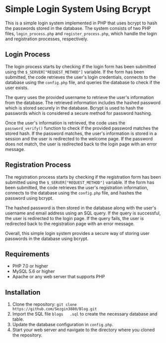 # Simple Login System Using Bcrypt

This is a simple login system implemented in PHP that uses bcrypt to hash the passwords stored in the database. The system consists of two PHP files, `login_process.php` and `register_process.php`, which handle the login and registration processes, respectively.

## Login Process

The login process starts by checking if the login form has been submitted using the `$_SERVER["REQUEST_METHOD"]` variable. If the form has been submitted, the code retrieves the user's login credentials, connects to the database using the `config.php` file, and queries the database to check if the user exists. 

The query uses the provided username to retrieve the user's information from the database. The retrieved information includes the hashed password which is stored securely in the database. Bcrypt is used to hash the passwords which is considered a secure method for password hashing.

Once the user's information is retrieved, the code uses the `password_verify()` function to check if the provided password matches the stored hash. If the password matches, the user's information is stored in a session and the user is redirected to the welcome page. If the password does not match, the user is redirected back to the login page with an error message.

## Registration Process

The registration process starts by checking if the registration form has been submitted using the `$_SERVER["REQUEST_METHOD"]` variable. If the form has been submitted, the code retrieves the user's registration information, connects to the database using the `config.php` file, and hashes the password using bcrypt.

The hashed password is then stored in the database along with the user's username and email address using an SQL query. If the query is successful, the user is redirected to the login page. If the query fails, the user is redirected back to the registration page with an error message.

Overall, this simple login system provides a secure way of storing user passwords in the database using bcrypt.

## Requirements

- PHP 7.0 or higher
- MySQL 5.6 or higher
- Apache or any web server that supports PHP

## Installation

1. Clone the repository: `git clone https://github.com/Sezgin3880/Blog.git`
2. Import the SQL file `blogs   .sql` to create the necessary database and table.
3. Update the database configuration in `config.php`.
4. Start your web server and navigate to the directory where you cloned the repository.

